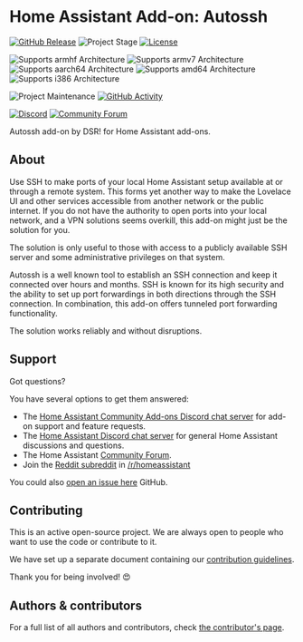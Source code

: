 # Home Assistant Add-on: Autossh

[![GitHub Release][releases-shield]][releases]
![Project Stage][project-stage-shield]
[![License][license-shield]](LICENSE.md)

![Supports armhf Architecture][armhf-shield]
![Supports armv7 Architecture][armv7-shield]
![Supports aarch64 Architecture][aarch64-shield]
![Supports amd64 Architecture][amd64-shield]
![Supports i386 Architecture][i386-shield]

![Project Maintenance][maintenance-shield]
[![GitHub Activity][commits-shield]][commits]

[![Discord][discord-shield]][discord]
[![Community Forum][forum-shield]][forum]

Autossh add-on by DSR! for Home Assistant add-ons.

## About

Use SSH to make ports of your local Home Assistant setup available at or
through a remote system.
This forms yet another way to make the Lovelace UI and other services
accessible from another network or the public internet.
If you do not have the authority to open ports into your local network,
and a VPN solutions seems overkill, this add-on might just be the solution
for you.

The solution is only useful to those with access to a publicly available
SSH server and some administrative privileges on that system.

Autossh is a well known tool to establish an SSH connection and keep it
connected over hours and months.
SSH is known for its high security and the ability to set up port forwardings
in both directions through the SSH connection.
In combination, this add-on offers tunneled port forwarding functionality.

The solution works reliably and without disruptions.

## Support

Got questions?

You have several options to get them answered:

- The [Home Assistant Community Add-ons Discord chat server][discord] for
  add-on support and feature requests.
- The [Home Assistant Discord chat server][discord-ha] for general Home
  Assistant discussions and questions.
- The Home Assistant [Community Forum][forum].
- Join the [Reddit subreddit][reddit] in [/r/homeassistant][reddit]

You could also [open an issue here][issue] GitHub.

## Contributing

This is an active open-source project. We are always open to people who want to
use the code or contribute to it.

We have set up a separate document containing our
[contribution guidelines](.github/CONTRIBUTING.md).

Thank you for being involved! :heart_eyes:

## Authors & contributors

For a full list of all authors and contributors,
check [the contributor's page][contributors].

[aarch64-shield]: https://img.shields.io/badge/aarch64-yes-green.svg
[amd64-shield]: https://img.shields.io/badge/amd64-yes-green.svg
[armhf-shield]: https://img.shields.io/badge/armhf-yes-green.svg
[armv7-shield]: https://img.shields.io/badge/armv7-yes-green.svg
[commits-shield]: https://img.shields.io/github/commit-activity/y/xchwarze/addon-autossh.svg
[commits]: https://github.com/xchwarze/addon-autossh/commits/master
[contributors]: https://github.com/xchwarze/addon-autossh/graphs/contributors
[discord-ha]: https://discord.gg/c5DvZ4e
[discord-shield]: https://img.shields.io/discord/478094546522079232.svg
[discord]: https://discord.me/hassioaddons
[docs]: https://github.com/xchwarze/addon-autossh/blob/master/example/DOCS.md
[forum-shield]: https://img.shields.io/badge/community-forum-brightgreen.svg
[forum]: https://community.home-assistant.io
[i386-shield]: https://img.shields.io/badge/i386-yes-green.svg
[issue]: https://github.com/xchwarze/addon-autossh/issues
[license-shield]: https://img.shields.io/github/license/xchwarze/addon-autossh.svg
[maintenance-shield]: https://img.shields.io/maintenance/yes/2022.svg
[project-stage-shield]: https://img.shields.io/badge/project%20stage-production%20ready-brightgreen.svg
[reddit]: https://reddit.com/r/homeassistant
[releases-shield]: https://img.shields.io/github/release/xchwarze/addon-autossh.svg
[releases]: https://github.com/xchwarze/addon-autossh/releases
[repository]: https://github.com/xchwarze/addon-autossh
